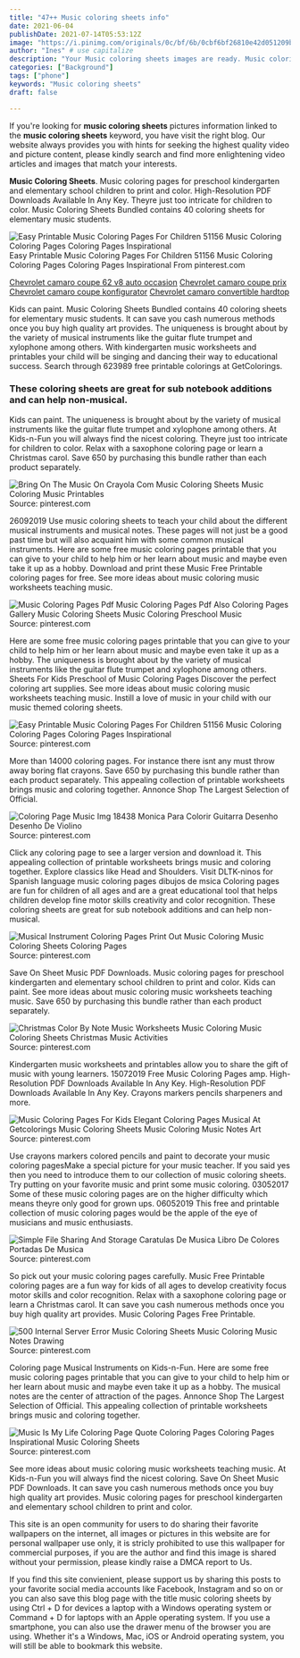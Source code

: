 ```yaml
---
title: "47++ Music coloring sheets info"
date: 2021-06-04
publishDate: 2021-07-14T05:53:12Z
image: "https://i.pinimg.com/originals/0c/bf/6b/0cbf6bf26810e42d051209b13e54c454.png"
author: "Ines" # use capitalize
description: "Your Music coloring sheets images are ready. Music coloring sheets are a topic that is being searched for and liked by netizens now. You can Download the Music coloring sheets files here. Download all free images."
categories: ["Background"]
tags: ["phone"]
keywords: "Music coloring sheets"
draft: false

---
```


If you're looking for **music coloring sheets** pictures information linked to the **music coloring sheets** keyword, you have visit the right  blog.  Our website always  provides you with  hints  for seeking  the highest  quality video and picture  content, please kindly search and find more enlightening video articles and images  that match your interests.

**Music Coloring Sheets**. Music coloring pages for preschool kindergarten and elementary school children to print and color. High-Resolution PDF Downloads Available In Any Key. Theyre just too intricate for children to color. Music Coloring Sheets Bundled contains 40 coloring sheets for elementary music students.

![Easy Printable Music Coloring Pages For Children 51156 Music Coloring Coloring Pages Coloring Pages Inspirational](https://i.pinimg.com/originals/22/38/d3/2238d3c735ce47e525ad5c801eae0ed8.jpg "Easy Printable Music Coloring Pages For Children 51156 Music Coloring Coloring Pages Coloring Pages Inspirational")
Easy Printable Music Coloring Pages For Children 51156 Music Coloring Coloring Pages Coloring Pages Inspirational From pinterest.com

[Chevrolet camaro coupe 62 v8 auto occasion](/chevrolet-camaro-coupe-62-v8-auto-occasion/)
[Chevrolet camaro coupe prix](/chevrolet-camaro-coupe-prix/)
[Chevrolet camaro coupe konfigurator](/chevrolet-camaro-coupe-konfigurator/)
[Chevrolet camaro convertible hardtop](/chevrolet-camaro-convertible-hardtop/)

Kids can paint. Music Coloring Sheets Bundled contains 40 coloring sheets for elementary music students. It can save you cash numerous methods once you buy high quality art provides. The uniqueness is brought about by the variety of musical instruments like the guitar flute trumpet and xylophone among others. With kindergarten music worksheets and printables your child will be singing and dancing their way to educational success. Search through 623989 free printable colorings at GetColorings.

### These coloring sheets are great for sub notebook additions and can help non-musical.

Kids can paint. The uniqueness is brought about by the variety of musical instruments like the guitar flute trumpet and xylophone among others. At Kids-n-Fun you will always find the nicest coloring. Theyre just too intricate for children to color. Relax with a saxophone coloring page or learn a Christmas carol. Save 650 by purchasing this bundle rather than each product separately.


![Bring On The Music On Crayola Com Music Coloring Sheets Music Coloring Music Printables](https://i.pinimg.com/originals/33/60/e4/3360e499cea2ab35f8abe038ae43abf5.gif "Bring On The Music On Crayola Com Music Coloring Sheets Music Coloring Music Printables")
Source: pinterest.com

26092019 Use music coloring sheets to teach your child about the different musical instruments and musical notes. These pages will not just be a good past time but will also acquaint him with some common musical instruments. Here are some free music coloring pages printable that you can give to your child to help him or her learn about music and maybe even take it up as a hobby. Download and print these Music Free Printable coloring pages for free. See more ideas about music coloring music worksheets teaching music.

![Music Coloring Pages Pdf Music Coloring Pages Pdf Also Coloring Pages Gallery Music Coloring Sheets Music Coloring Preschool Music](https://i.pinimg.com/originals/39/40/31/3940312afdd193890628077803837b9b.gif "Music Coloring Pages Pdf Music Coloring Pages Pdf Also Coloring Pages Gallery Music Coloring Sheets Music Coloring Preschool Music")
Source: pinterest.com

Here are some free music coloring pages printable that you can give to your child to help him or her learn about music and maybe even take it up as a hobby. The uniqueness is brought about by the variety of musical instruments like the guitar flute trumpet and xylophone among others. Sheets For Kids Preschool of Music Coloring Pages Discover the perfect coloring art supplies. See more ideas about music coloring music worksheets teaching music. Instill a love of music in your child with our music themed coloring sheets.

![Easy Printable Music Coloring Pages For Children 51156 Music Coloring Coloring Pages Coloring Pages Inspirational](https://i.pinimg.com/originals/22/38/d3/2238d3c735ce47e525ad5c801eae0ed8.jpg "Easy Printable Music Coloring Pages For Children 51156 Music Coloring Coloring Pages Coloring Pages Inspirational")
Source: pinterest.com

More than 14000 coloring pages. For instance there isnt any must throw away boring flat crayons. Save 650 by purchasing this bundle rather than each product separately. This appealing collection of printable worksheets brings music and coloring together. Annonce Shop The Largest Selection of Official.

![Coloring Page Music Img 18438 Monica Para Colorir Guitarra Desenho Desenho De Violino](https://i.pinimg.com/originals/f8/3b/b6/f83bb668b93994a39ea9900875c1ac09.jpg "Coloring Page Music Img 18438 Monica Para Colorir Guitarra Desenho Desenho De Violino")
Source: pinterest.com

Click any coloring page to see a larger version and download it. This appealing collection of printable worksheets brings music and coloring together. Explore classics like Head and Shoulders. Visit DLTK-ninos for Spanish language music coloring pages dibujos de msica Coloring pages are fun for children of all ages and are a great educational tool that helps children develop fine motor skills creativity and color recognition. These coloring sheets are great for sub notebook additions and can help non-musical.

![Musical Instrument Coloring Pages Print Out Music Coloring Music Coloring Sheets Coloring Pages](https://i.pinimg.com/originals/d6/7a/a2/d67aa2bc8a461b4519be4a5224ec8d83.gif "Musical Instrument Coloring Pages Print Out Music Coloring Music Coloring Sheets Coloring Pages")
Source: pinterest.com

Save On Sheet Music PDF Downloads. Music coloring pages for preschool kindergarten and elementary school children to print and color. Kids can paint. See more ideas about music coloring music worksheets teaching music. Save 650 by purchasing this bundle rather than each product separately.

![Christmas Color By Note Music Worksheets Music Coloring Music Coloring Sheets Christmas Music Activities](https://i.pinimg.com/originals/43/45/1b/43451bd6b3e1270fa6942974803d3935.jpg "Christmas Color By Note Music Worksheets Music Coloring Music Coloring Sheets Christmas Music Activities")
Source: pinterest.com

Kindergarten music worksheets and printables allow you to share the gift of music with young learners. 15072019 Free Music Coloring Pages amp. High-Resolution PDF Downloads Available In Any Key. High-Resolution PDF Downloads Available In Any Key. Crayons markers pencils sharpeners and more.

![Music Coloring Pages For Kids Elegant Coloring Pages Musical At Getcolorings Music Coloring Sheets Music Coloring Music Notes Art](https://i.pinimg.com/originals/9a/e3/4a/9ae34aa4815de778f2151c395f9dc5db.jpg "Music Coloring Pages For Kids Elegant Coloring Pages Musical At Getcolorings Music Coloring Sheets Music Coloring Music Notes Art")
Source: pinterest.com

Use crayons markers colored pencils and paint to decorate your music coloring pagesMake a special picture for your music teacher. If you said yes then you need to introduce them to our collection of music coloring sheets. Try putting on your favorite music and print some music coloring. 03052017 Some of these music coloring pages are on the higher difficulty which means theyre only good for grown ups. 06052019 This free and printable collection of music coloring pages would be the apple of the eye of musicians and music enthusiasts.

![Simple File Sharing And Storage Caratulas De Musica Libro De Colores Portadas De Musica](https://i.pinimg.com/originals/a1/79/7b/a1797b330ff75fd799e80805196e37ff.png "Simple File Sharing And Storage Caratulas De Musica Libro De Colores Portadas De Musica")
Source: pinterest.com

So pick out your music coloring pages carefully. Music Free Printable coloring pages are a fun way for kids of all ages to develop creativity focus motor skills and color recognition. Relax with a saxophone coloring page or learn a Christmas carol. It can save you cash numerous methods once you buy high quality art provides. Music Coloring Pages Free Printable.

![500 Internal Server Error Music Coloring Sheets Music Coloring Music Notes Drawing](https://i.pinimg.com/originals/97/df/52/97df522b137558c97e5e2b961fba69dd.jpg "500 Internal Server Error Music Coloring Sheets Music Coloring Music Notes Drawing")
Source: pinterest.com

Coloring page Musical Instruments on Kids-n-Fun. Here are some free music coloring pages printable that you can give to your child to help him or her learn about music and maybe even take it up as a hobby. The musical notes are the center of attraction of the pages. Annonce Shop The Largest Selection of Official. This appealing collection of printable worksheets brings music and coloring together.

![Music Is My Life Coloring Page Quote Coloring Pages Coloring Pages Inspirational Music Coloring Sheets](https://i.pinimg.com/originals/0c/bf/6b/0cbf6bf26810e42d051209b13e54c454.png "Music Is My Life Coloring Page Quote Coloring Pages Coloring Pages Inspirational Music Coloring Sheets")
Source: pinterest.com

See more ideas about music coloring music worksheets teaching music. At Kids-n-Fun you will always find the nicest coloring. Save On Sheet Music PDF Downloads. It can save you cash numerous methods once you buy high quality art provides. Music coloring pages for preschool kindergarten and elementary school children to print and color.

This site is an open community for users to do sharing their favorite wallpapers on the internet, all images or pictures in this website are for personal wallpaper use only, it is stricly prohibited to use this wallpaper for commercial purposes, if you are the author and find this image is shared without your permission, please kindly raise a DMCA report to Us.

If you find this site convienient, please support us by sharing this posts to your favorite social media accounts like Facebook, Instagram and so on or you can also save this blog page with the title music coloring sheets by using Ctrl + D for devices a laptop with a Windows operating system or Command + D for laptops with an Apple operating system. If you use a smartphone, you can also use the drawer menu of the browser you are using. Whether it's a Windows, Mac, iOS or Android operating system, you will still be able to bookmark this website.
